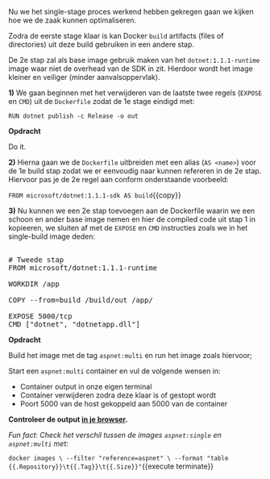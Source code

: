 Nu we het single-stage proces werkend hebben gekregen gaan we kijken hoe we de zaak kunnen optimaliseren.

Zodra de eerste stage klaar is kan Docker `build` artifacts (files of directories) uit deze build gebruiken in een andere stap. 

De 2e stap zal als base image gebruik maken van het `dotnet:1.1.1-runtime` image waar niet de overhead van de SDK in zit. Hierdoor wordt het image kleiner en veiliger (minder aanvalsoppervlak).

**1)** We gaan beginnen met het verwijderen van de laatste twee regels (`EXPOSE` en `CMD`) uit de `Dockerfile` zodat de 1e stage eindigd met:

`RUN dotnet publish -c Release -o out`

**Opdracht**

Do it. 

**2)** Hierna gaan we de `Dockerfile` uitbreiden met een alias (`AS <name>`) voor de 1e build stap zodat we er eenvoudig naar kunnen refereren in de 2e stap. Hiervoor pas je de 2e regel aan conform onderstaande voorbeeld:

`FROM microsoft/dotnet:1.1.1-sdk AS build`{{copy}}

**3)** Nu kunnen we een 2e stap toevoegen aan de Dockerfile waarin we een schoon en ander base image nemen en hier de compiled code uit stap 1 in kopieeren, we sluiten af met de `EXPOSE` en `CMD` instructies zoals we in het single-build image deden:

<pre class="file" data-filename="Dockerfile" data-target="append">

# Tweede stap
FROM microsoft/dotnet:1.1.1-runtime

WORKDIR /app

COPY --from=build /build/out /app/

EXPOSE 5000/tcp
CMD ["dotnet", "dotnetapp.dll"]
</pre>

**Opdracht**

Build het image met de tag `aspnet:multi` en run het image zoals hiervoor;

Start een `aspnet:multi` container en vul de volgende wensen in:

* Container output in onze eigen terminal
* Container verwijderen zodra deze klaar is of gestopt wordt
* Poort 5000 van de host gekoppeld aan 5000 van de container

**Controleer de output [in je browser](https://[[HOST_SUBDOMAIN]]-5000-[[KATACODA_HOST]].environments.katacoda.com/).**

*Fun fact: Check het verschil tussen de images `aspnet:single` en `aspnet:multi` met:*

`docker images \
  --filter "reference=aspnet" \
  --format "table {{.Repository}}\t{{.Tag}}\t{{.Size}}"`{{execute terminate}}